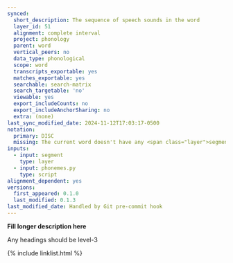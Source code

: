 ```yaml
---
synced:
  short_description: The sequence of speech sounds in the word
  layer_id: 51
  alignment: complete interval
  project: phonology
  parent: word
  vertical_peers: no
  data_type: phonological
  scope: word
  transcripts_exportable: yes
  matches_exportable: yes
  searchable: search-matrix
  search_targetable: 'no'
  viewable: yes
  export_includeCounts: no
  export_includeAnchorSharing: no
  extra: (none)
last_sync_modified_date: 2024-11-12T17:03:17-0500
notation:
  primary: DISC
  missing: The current word doesn't have any <span class="layer">segment</span> annotations
inputs:
  - input: segment
    type: layer
  - input: phonemes.py
    type: script
alignment_dependent: yes
versions:
  first_appeared: 0.1.0
  last_modified: 0.1.3
last_modified_date: Handled by Git pre-commit hook
---
```


**Fill longer description here**

Any headings should be level-3


{% include linklist.html %}
